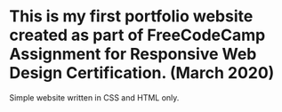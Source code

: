 # This is my first portfolio website created as part of FreeCodeCamp Assignment for Responsive Web Design Certification. (March 2020)

Simple website written in CSS and HTML only.